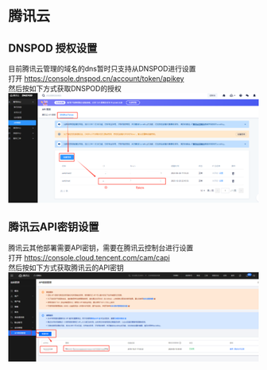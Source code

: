 # 腾讯云


## DNSPOD 授权设置
目前腾讯云管理的域名的dns暂时只支持从DNSPOD进行设置    
打开 https://console.dnspod.cn/account/token/apikey    
然后按如下方式获取DNSPOD的授权
![](./dnspod-token.png)


## 腾讯云API密钥设置

腾讯云其他部署需要API密钥，需要在腾讯云控制台进行设置   
打开 https://console.cloud.tencent.com/cam/capi   
然后按如下方式获取腾讯云的API密钥    
![](./tencent-access.png)